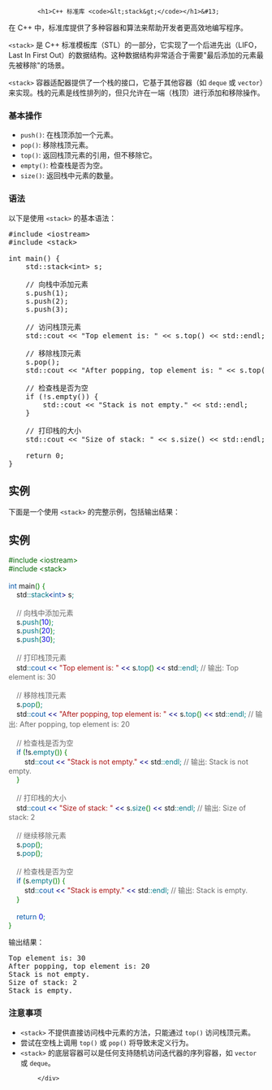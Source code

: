 <!DOCTYPE html>
<html lang="zh-CN">
<head>
<meta charset="UTF-8">
<title>C++ 标准库 <stack></title>
</head>
<body>
<div class="article-intro" id="content">
			
			<h1>C++ 标准库 <code>&lt;stack&gt;</code></h1>&#13;
&#13;
<p>在 C++ 中，标准库提供了多种容器和算法来帮助开发者更高效地编写程序。</p><p><code>&lt;stack&gt;</code> 是 C++ 标准模板库（STL）的一部分，它实现了一个后进先出（LIFO，Last In First Out）的数据结构。这种数据结构非常适合于需要"最后添加的元素最先被移除"的场景。</p>&#13;
&#13;
<p><code>&lt;stack&gt;</code> 容器适配器提供了一个栈的接口，它基于其他容器（如 <code>deque</code> 或 <code>vector</code>）来实现。栈的元素是线性排列的，但只允许在一端（栈顶）进行添加和移除操作。</p>&#13;
<h3>基本操作</h3>&#13;
<ul>&#13;
<li><code>push()</code>: 在栈顶添加一个元素。</li>&#13;
<li><code>pop()</code>: 移除栈顶元素。</li>&#13;
<li><code>top()</code>: 返回栈顶元素的引用，但不移除它。</li>&#13;
<li><code>empty()</code>: 检查栈是否为空。</li>&#13;
<li><code>size()</code>: 返回栈中元素的数量。</li>&#13;
</ul>&#13;
<h3>语法</h3>&#13;
<p>以下是使用 <code>&lt;stack&gt;</code> 的基本语法：</p>&#13;
<pre>#include &lt;iostream&gt;&#13;
#include &lt;stack&gt;&#13;
&#13;
int main() {&#13;
    std::stack&lt;int&gt; s;&#13;
&#13;
    // 向栈中添加元素&#13;
    s.push(1);&#13;
    s.push(2);&#13;
    s.push(3);&#13;
&#13;
    // 访问栈顶元素&#13;
    std::cout &lt;&lt; "Top element is: " &lt;&lt; s.top() &lt;&lt; std::endl;&#13;
&#13;
    // 移除栈顶元素&#13;
    s.pop();&#13;
    std::cout &lt;&lt; "After popping, top element is: " &lt;&lt; s.top() &lt;&lt; std::endl;&#13;
&#13;
    // 检查栈是否为空&#13;
    if (!s.empty()) {&#13;
        std::cout &lt;&lt; "Stack is not empty." &lt;&lt; std::endl;&#13;
    }&#13;
&#13;
    // 打印栈的大小&#13;
    std::cout &lt;&lt; "Size of stack: " &lt;&lt; s.size() &lt;&lt; std::endl;&#13;
&#13;
    return 0;&#13;
}</pre>&#13;
<h2>实例</h2>&#13;
<p>下面是一个使用 <code>&lt;stack&gt;</code> 的完整示例，包括输出结果：</p>&#13;
<div class="example"><h2 class="example">实例</h2> <div class="example_code">
<span style="color: #060;">#include &lt;iostream&gt;</span><br/>
<span style="color: #060;">#include &lt;stack&gt;</span><br/>
<br/>
<span style="color: #05a;">int</span> main<span style="color: #008000;">(</span><span style="color: #008000;">)</span> <span style="color: #008000;">{</span><br/>
    std<span style="color: #008080;">::</span><span style="color: #007788;">stack</span><span style="color: #000080;">&lt;</span><span style="color: #05a;">int</span><span style="color: #000080;">&gt;</span> s<span style="color: #008080;">;</span><br/>
<br/>
    <span style="color: #666666;">// 向栈中添加元素</span><br/>
    s.<span style="color: #007788;">push</span><span style="color: #008000;">(</span><span style="color: #0000dd;">10</span><span style="color: #008000;">)</span><span style="color: #008080;">;</span><br/>
    s.<span style="color: #007788;">push</span><span style="color: #008000;">(</span><span style="color: #0000dd;">20</span><span style="color: #008000;">)</span><span style="color: #008080;">;</span><br/>
    s.<span style="color: #007788;">push</span><span style="color: #008000;">(</span><span style="color: #0000dd;">30</span><span style="color: #008000;">)</span><span style="color: #008080;">;</span><br/>
<br/>
    <span style="color: #666666;">// 打印栈顶元素</span><br/>
    std<span style="color: #008080;">::</span><span style="color: #05a;">cout</span> <span style="color: #000080;">&lt;&lt;</span> <span style="color: #a11;">"Top element is: "</span> <span style="color: #000080;">&lt;&lt;</span> s.<span style="color: #007788;">top</span><span style="color: #008000;">(</span><span style="color: #008000;">)</span> <span style="color: #000080;">&lt;&lt;</span> std<span style="color: #008080;">::</span><span style="color: #007788;">endl</span><span style="color: #008080;">;</span> <span style="color: #666666;">// 输出: Top element is: 30</span><br/>
<br/>
    <span style="color: #666666;">// 移除栈顶元素</span><br/>
    s.<span style="color: #007788;">pop</span><span style="color: #008000;">(</span><span style="color: #008000;">)</span><span style="color: #008080;">;</span><br/>
    std<span style="color: #008080;">::</span><span style="color: #05a;">cout</span> <span style="color: #000080;">&lt;&lt;</span> <span style="color: #a11;">"After popping, top element is: "</span> <span style="color: #000080;">&lt;&lt;</span> s.<span style="color: #007788;">top</span><span style="color: #008000;">(</span><span style="color: #008000;">)</span> <span style="color: #000080;">&lt;&lt;</span> std<span style="color: #008080;">::</span><span style="color: #007788;">endl</span><span style="color: #008080;">;</span> <span style="color: #666666;">// 输出: After popping, top element is: 20</span><br/>
<br/>
    <span style="color: #666666;">// 检查栈是否为空</span><br/>
    <span style="color: #05a;">if</span> <span style="color: #008000;">(</span><span style="color: #000040;">!</span>s.<span style="color: #007788;">empty</span><span style="color: #008000;">(</span><span style="color: #008000;">)</span><span style="color: #008000;">)</span> <span style="color: #008000;">{</span><br/>
        std<span style="color: #008080;">::</span><span style="color: #05a;">cout</span> <span style="color: #000080;">&lt;&lt;</span> <span style="color: #a11;">"Stack is not empty."</span> <span style="color: #000080;">&lt;&lt;</span> std<span style="color: #008080;">::</span><span style="color: #007788;">endl</span><span style="color: #008080;">;</span> <span style="color: #666666;">// 输出: Stack is not empty.</span><br/>
    <span style="color: #008000;">}</span><br/>
<br/>
    <span style="color: #666666;">// 打印栈的大小</span><br/>
    std<span style="color: #008080;">::</span><span style="color: #05a;">cout</span> <span style="color: #000080;">&lt;&lt;</span> <span style="color: #a11;">"Size of stack: "</span> <span style="color: #000080;">&lt;&lt;</span> s.<span style="color: #007788;">size</span><span style="color: #008000;">(</span><span style="color: #008000;">)</span> <span style="color: #000080;">&lt;&lt;</span> std<span style="color: #008080;">::</span><span style="color: #007788;">endl</span><span style="color: #008080;">;</span> <span style="color: #666666;">// 输出: Size of stack: 2</span><br/>
<br/>
    <span style="color: #666666;">// 继续移除元素</span><br/>
    s.<span style="color: #007788;">pop</span><span style="color: #008000;">(</span><span style="color: #008000;">)</span><span style="color: #008080;">;</span><br/>
    s.<span style="color: #007788;">pop</span><span style="color: #008000;">(</span><span style="color: #008000;">)</span><span style="color: #008080;">;</span><br/>
<br/>
    <span style="color: #666666;">// 检查栈是否为空</span><br/>
    <span style="color: #05a;">if</span> <span style="color: #008000;">(</span>s.<span style="color: #007788;">empty</span><span style="color: #008000;">(</span><span style="color: #008000;">)</span><span style="color: #008000;">)</span> <span style="color: #008000;">{</span><br/>
        std<span style="color: #008080;">::</span><span style="color: #05a;">cout</span> <span style="color: #000080;">&lt;&lt;</span> <span style="color: #a11;">"Stack is empty."</span> <span style="color: #000080;">&lt;&lt;</span> std<span style="color: #008080;">::</span><span style="color: #007788;">endl</span><span style="color: #008080;">;</span> <span style="color: #666666;">// 输出: Stack is empty.</span><br/>
    <span style="color: #008000;">}</span><br/>
<br/>
    <span style="color: #05a;">return</span> <span style="color: #0000dd;">0</span><span style="color: #008080;">;</span><br/>
<span style="color: #008000;">}</span><br/>
</div></div>&#13;
<p>输出结果：</p>&#13;
<pre>Top element is: 30&#13;
After popping, top element is: 20&#13;
Stack is not empty.&#13;
Size of stack: 2&#13;
Stack is empty.</pre>&#13;
&#13;
<h3>注意事项</h3>&#13;
<ul>&#13;
<li><code>&lt;stack&gt;</code> 不提供直接访问栈中元素的方法，只能通过 <code>top()</code> 访问栈顶元素。</li>&#13;
<li>尝试在空栈上调用 <code>top()</code> 或 <code>pop()</code> 将导致未定义行为。</li>&#13;
<li><code>&lt;stack&gt;</code> 的底层容器可以是任何支持随机访问迭代器的序列容器，如 <code>vector</code> 或 <code>deque</code>。</li>&#13;
</ul>			<!-- 其他扩展 -->
						
			</div>
			
		
</body>
</html>